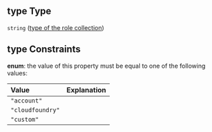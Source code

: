 ## type Type

`string` ([type of the role collection](btpsa-usecase-properties-role-collections-to-be-assigned-to-a-service-items-properties-type-of-the-role-collection.md))

## type Constraints

**enum**: the value of this property must be equal to one of the following values:

| Value            | Explanation |
| :--------------- | :---------- |
| `"account"`      |             |
| `"cloudfoundry"` |             |
| `"custom"`       |             |
